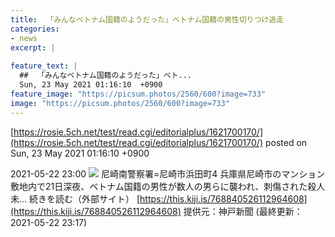 ```yaml
---
title:  「みんなベトナム国籍のようだった」ベトナム国籍の男性切りつけ逃走  
categories:
- news
excerpt: |
  
feature_text: |
  ##  「みんなベトナム国籍のようだった」ベト...
  Sun, 23 May 2021 01:16:10  +0900
feature_image: "https://picsum.photos/2560/600?image=733"
image: "https://picsum.photos/2560/600?image=733"
---
```


[https://rosie.5ch.net/test/read.cgi/editorialplus/1621700170/](https://rosie.5ch.net/test/read.cgi/editorialplus/1621700170/)
posted on Sun, 23 May 2021 01:16:10  +0900

<!--more-->

2021-05-22 23:00 ![](https://contents.oricon.co.jp/upimg/article/3/1522/1522912/detail/img400/435d7f1c1ec16814a40cdfc75d244bc2f58b21f2a68ec0b17ecf93be4584c871.jpg) 尼崎南警察署=尼崎市浜田町4 兵庫県尼崎市のマンション敷地内で21日深夜、ベトナム国籍の男性が数人の男らに襲われ、刺傷された殺人未... 続きを読む（外部サイト） [https://this.kiji.is/768840526112964608](https://this.kiji.is/768840526112964608) 提供元：神戸新聞 (最終更新：2021-05-22 23:17)
